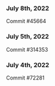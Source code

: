 ### July 8th, 2022

Commit #45664

### July 5th, 2022

Commit #314353


### July 4th, 2022

Commit #72281
